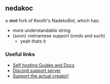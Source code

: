 ## nedakoc
a ~~skid~~ fork of Kwoth's NadekoBot, which has:
- more understandable string
- (soon) vietnamese support (cmds and such)
  - yeah thats it

### Useful links
- [Self hosting Guides and Docs](https://nadekobot.readthedocs.io/en/v4)
- [Discord support server](https://discord.nadeko.bot)
- [Support the actual creator!](https://nadeko.bot/)
